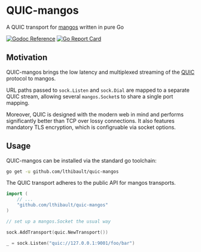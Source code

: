 # QUIC-mangos

A QUIC transport for [mangos](https://github.com/nanomsg/mangos) written in pure Go

[![Godoc Reference](https://img.shields.io/badge/godoc-reference-blue.svg?style=flat-square)](https://godoc.org/github.com/lthibault/quic-mangos)
[![Go Report Card](https://goreportcard.com/badge/github.com/lthibault/quic-mangos?style=flat-square)](https://goreportcard.com/report/github.com/lthibault/quic-mangos)

## Motivation

QUIC-mangos brings the low latency and multiplexed streaming of the [QUIC](https://en.wikipedia.org/wiki/QUIC#Details) protocol to mangos.

URL paths passed to `sock.Listen` and `sock.Dial` are mapped to a separate QUIC
stream, allowing several `mangos.Socket`s to share a single port mapping.

Moreover, QUIC is designed with the modern web in mind and performs significantly
better than TCP over lossy connections.  It also features mandatory TLS
encryption, which is configruable via socket options.

## Usage

QUIC-mangos can be installed via the standard go toolchain:

```bash
go get -u github.com/lthibault/quic-mangos
```

The QUIC transport adheres to the public API for mangos transports.

```go
import (
    // ...
    "github.com/lthibault/quic-mangos"
)

// set up a mangos.Socket the usual way

sock.AddTransport(quic.NewTransport())

_ = sock.Listen("quic://127.0.0.1:9001/foo/bar")

```
